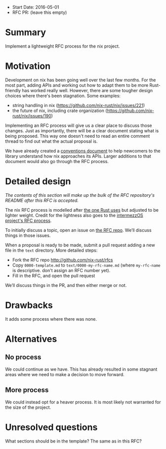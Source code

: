 - Start Date: 2016-05-01
- RFC PR: (leave this empty)

# Summary
[summary]: #summary

Implement a lightweight RFC process for the nix project.

# Motivation
[motivation]: #motivation

Development on nix has been going well over the last few months. For the most part, adding APIs and working out how to adapt them to be more Rust-friendly has worked really well. However, there are some tougher design choices where there's been stagnation. Some examples:

- string handling in nix (https://github.com/nix-rust/nix/issues/221)
- the future of nix, including crate organization (https://github.com/nix-rust/nix/issues/190)

Implementing an RFC process will give us a clear place to discuss those changes. Just as importantly, there will be a clear document stating what is being proposed. This way one doesn't need to read an entire comment thread to find out what the actual proposal is.

We have already created a [conventions document][conventions] to help newcomers to the library understand how nix approaches its APIs. Larger additions to that document would also go through the RFC process.

[conventions]: https://github.com/nix-rust/nix/blob/master/CONVENTIONS.md


# Detailed design
[design]: #detailed-design

*The contents of this section will make up the bulk of the RFC
repository's README after this RFC is accepted.*

The nix RFC process is modelled after [the one Rust uses][rust-rfc-process] but adjusted to be lighter weight. Credit for the lightness also goes to the [intermezzOS project's RFC process][intermezzos-rfcs].

[rust-rfc-process]: https://github.com/rust-lang/rfcs#what-the-process-is
[intermezzos-rfcs]: https://github.com/intermezzOS/rfcs

To initially discuss a topic, open an issue on [the RFC repo][nix-rfcs]. We’ll discuss things in those issues.

[nix-rfcs]: https://github.com/nix-rust/rfcs

When a proposal is ready to be made, submit a pull request adding a new file in
the `text` directory. More detailed steps:
  - Fork the RFC repo http://github.com/nix-rust/rfcs
  - Copy `0000-template.md` to `text/0000-my-rfc-name.md` (where `my-rfc-name` is descriptive. don't assign an RFC number yet).
  - Fill in the RFC, and open the pull request

We’ll discuss things in the PR, and then either merge or not.


# Drawbacks
[drawbacks]: #drawbacks

It adds some process where there was none.

# Alternatives
[alternatives]: #alternatives

## No process

We could continue as we have. This has already resulted in some stagnant
areas where we need to make a decision to move forward. 

## More process

We could instead opt for a heaver process. It is most likely not warranted for the size of the project.

# Unresolved questions
[unresolved]: #unresolved-questions

What sections should be in the template? The same as in this RFC?
